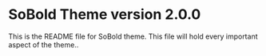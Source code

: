 # SoBold Theme version 2.0.0
This is the README file for SoBold theme.
This file will hold every important aspect of the theme..